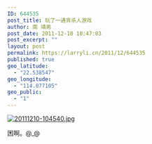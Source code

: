 ```yaml
---
ID: 644535
post_title: 玩了一通宵杀人游戏
author: 南 靖男
post_date: 2011-12-10 10:47:03
post_excerpt: ""
layout: post
permalink: https://larryli.cn/2011/12/644535
published: true
geo_latitude:
  - "22.538547"
geo_longitude:
  - "114.077105"
geo_public:
  - "1"
---
```

<a href="https://larryli.cn/wp-content/uploads/2011/12/20111210-104540.jpg"><img src="https://larryli.cn/wp-content/uploads/2011/12/20111210-104540.jpg" alt="20111210-104540.jpg" class="alignnone size-full" /></a>

困啊。@_@